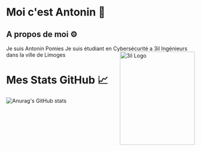 # Moi c'est Antonin 👋

## A propos de moi ⚙️
Je suis Antonin Pomies
Je suis étudiant en Cybersécurité a 3il Ingénieurs dans la ville de Limoges
<img align="right" margin-top="15px" width="200" height="250px" alt="3il Logo" src="https://upload.wikimedia.org/wikipedia/fr/d/d3/Logo_3iL_Ing%C3%A9nieurs.svg" />

# Mes Stats GitHub 📈
![Anurag's GitHub stats](https://github-readme-stats.vercel.app/api?username=antoninpomies&show_icons=true&theme=tokyonight)

